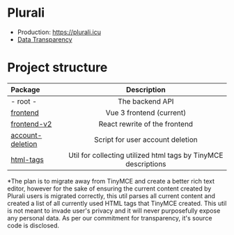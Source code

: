 # Plurali

- Production: https://plurali.icu
- [Data Transparency](DATA.md)

# Project structure

| Package                              |                          Description                           |
| :----------------------------------- | :------------------------------------------------------------: |
| - root -                             |                        The backend API                         |
| [frontend](frontend)                 |                    Vue 3 frontend (current)                    |
| [frontend-v2](frontend-v2)           |                 React rewrite of the frontend                  |
| [account-deletion](account-deletion) |                Script for user account deletion                |
| [html-tags](html-tags)               | Util for collecting utilized html tags by TinyMCE descriptions |

*The plan is to migrate away from TinyMCE and create a better rich text editor, however for the sake of ensuring the current
content created by Plurali users is migrated correctly, this util parses all current content and created a list of all currently used
HTML tags that TinyMCE created. This util is not meant to invade user's privacy and it will never purposefully expose any personal data. 
As per our commitment for transparency, it's source code is disclosed.